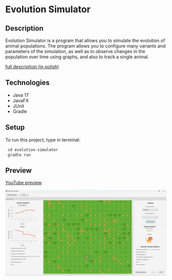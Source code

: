 # Evolution Simulator

## Description

Evolution Simulator is a program that allows you to simulate the evolution of animal populations. The program allows you to configure many variants and parameters of the simulation, as well as to observe changes in the population over time using graphs, and also to track a single animal.

[full description (in polish)](https://github.com/bartipablo/evolution-simulator/tree/master/full-description)

## Technologies

- Java 17
- JavaFX
- JUnit
- Gradle

## Setup

To run this project, type in terminal:

```
 cd evolution-simulator
 gradle run
```

## Preview

[YouTube preview](https://www.youtube.com/watch?v=ncTL2mW9i1c&list=PLcTxPGo7EwPSk2s6yrAJNdqyRG1AVIreJ)

![screen](./preview.png)
